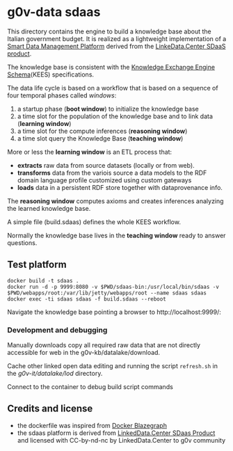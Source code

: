 # g0v-data sdaas

This directory contains the engine to build a knowledge base about the Italian government budget. It is realized as a lightweight implementation of a  [Smart Data Management Platform](https://it.linkeddata.center/b/smart-data-platform/) derived from the [LinkeData.Center SDaaS product](https://it.linkeddata.center//p/sdaas).

The knowledge base is consistent with the [Knowledge Exchange Engine Schema](http://LinkedData.Center/kees)(KEES) specifications. 


The data life cycle is based on a workflow that is based on a sequence of four temporal phases called *windows*:

1. a startup  phase (**boot window**)  to initialize the knowledge base
2. a time slot for the population of the knowledge base and to link data (**learning window**)
3. a time slot for the compute inferences (**reasoning window**)
4. a time slot query the Knowledge Base (**teaching window**)


More or less the **learning window** is an ETL process that:
  
- **extracts** raw data from source datasets (locally or from web).
- **transforms** data from the variois source a data models to the RDF domain language profile customized using custom gateways
- **loads** data in a persistent RDF store together with dataprovenance info.

The **reasoning window** computes axioms and creates inferences analyzing the learned knowledge base.

A simple file (build.sdaas) defines the whole KEES workflow.

Normally the knowledge base lives in the **teaching window** ready to answer questions.

## Test platform

```
docker build -t sdaas .
docker run -d -p 9999:8080 -v $PWD/sdaas-bin:/usr/local/bin/sdaas -v $PWD/webapps/root:/var/lib/jetty/webapps/root --name sdaas sdaas
docker exec -ti sdaas sdaas -f build.sdaas --reboot
```

Navigate the knowledge base pointing a browser to http://localhost:9999/:


### Development and debugging

Manually downloads copy all required raw data that are not directly accessible for web in the g0v-kb/datalake/download.

Cache other linked open data editing and running the script `refresh.sh` in the *g0v-it/datalake/lod* directory.

Connect to the container to debug build script commands


## Credits and license

- the dockerfile was inspired from [Docker Blazegraph](https://github.com/lyrasis/docker-blazegraph)
- the sdaas platform is derived from [LinkedData.Center SDaas Product](https://it.linkeddata.center/p/sdaas) and licensed with CC-by-nd-nc by LinkedData.Center to g0v community
